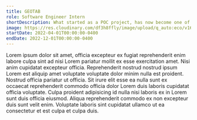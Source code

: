 ```yaml
---
title: GEOTAB
role: Software Engineer Intern
shortDescription: What started as a POC project, has now become one of the projects that I'm most proud of. A group of 2 other interns, a mentor, and I were assigned the task of creating a city twin of Kingston with visualizations of video data from model-equipped cameras deployed to city buses. The project is now in production, being used by the city and maintained by GEOTAB.
image: https://res.cloudinary.com/df3h8ffly/image/upload/q_auto:eco/v1688692245/geotab-feature_rkazku.webp
startDate: 2022-04-01T00:00:00-0400
endDate: 2022-12-01T00:00:00-0400
---
```


Lorem ipsum dolor sit amet, officia excepteur ex fugiat reprehenderit enim labore culpa sint ad nisi Lorem pariatur mollit ex esse exercitation amet. Nisi anim cupidatat excepteur officia. Reprehenderit nostrud nostrud ipsum Lorem est aliquip amet voluptate voluptate dolor minim nulla est proident. Nostrud officia pariatur ut officia. Sit irure elit esse ea nulla sunt ex occaecat reprehenderit commodo officia dolor Lorem duis laboris cupidatat officia voluptate. Culpa proident adipisicing id nulla nisi laboris ex in Lorem sunt duis officia eiusmod. Aliqua reprehenderit commodo ex non excepteur duis sunt velit enim. Voluptate laboris sint cupidatat ullamco ut ea consectetur et est culpa et culpa duis.
